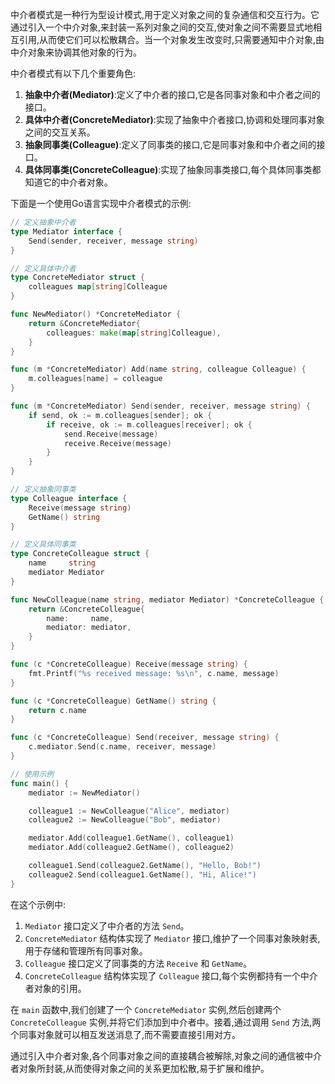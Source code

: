 中介者模式是一种行为型设计模式,用于定义对象之间的复杂通信和交互行为。它通过引入一个中介对象,来封装一系列对象之间的交互,使对象之间不需要显式地相互引用,从而使它们可以松散耦合。当一个对象发生改变时,只需要通知中介对象,由中介对象来协调其他对象的行为。

中介者模式有以下几个重要角色:

1. **抽象中介者(Mediator)**:定义了中介者的接口,它是各同事对象和中介者之间的接口。
2. **具体中介者(ConcreteMediator)**:实现了抽象中介者接口,协调和处理同事对象之间的交互关系。
3. **抽象同事类(Colleague)**:定义了同事类的接口,它是同事对象和中介者之间的接口。
4. **具体同事类(ConcreteColleague)**:实现了抽象同事类接口,每个具体同事类都知道它的中介者对象。

下面是一个使用Go语言实现中介者模式的示例:

```go
// 定义抽象中介者
type Mediator interface {
    Send(sender, receiver, message string)
}

// 定义具体中介者
type ConcreteMediator struct {
    colleagues map[string]Colleague
}

func NewMediator() *ConcreteMediator {
    return &ConcreteMediator{
        colleagues: make(map[string]Colleague),
    }
}

func (m *ConcreteMediator) Add(name string, colleague Colleague) {
    m.colleagues[name] = colleague
}

func (m *ConcreteMediator) Send(sender, receiver, message string) {
    if send, ok := m.colleagues[sender]; ok {
        if receive, ok := m.colleagues[receiver]; ok {
            send.Receive(message)
            receive.Receive(message)
        }
    }
}

// 定义抽象同事类
type Colleague interface {
    Receive(message string)
    GetName() string
}

// 定义具体同事类
type ConcreteColleague struct {
    name     string
    mediator Mediator
}

func NewColleague(name string, mediator Mediator) *ConcreteColleague {
    return &ConcreteColleague{
        name:     name,
        mediator: mediator,
    }
}

func (c *ConcreteColleague) Receive(message string) {
    fmt.Printf("%s received message: %s\n", c.name, message)
}

func (c *ConcreteColleague) GetName() string {
    return c.name
}

func (c *ConcreteColleague) Send(receiver, message string) {
    c.mediator.Send(c.name, receiver, message)
}

// 使用示例
func main() {
    mediator := NewMediator()

    colleague1 := NewColleague("Alice", mediator)
    colleague2 := NewColleague("Bob", mediator)

    mediator.Add(colleague1.GetName(), colleague1)
    mediator.Add(colleague2.GetName(), colleague2)

    colleague1.Send(colleague2.GetName(), "Hello, Bob!")
    colleague2.Send(colleague1.GetName(), "Hi, Alice!")
}
```

在这个示例中:

1. `Mediator` 接口定义了中介者的方法 `Send`。
2. `ConcreteMediator` 结构体实现了 `Mediator` 接口,维护了一个同事对象映射表,用于存储和管理所有同事对象。
3. `Colleague` 接口定义了同事类的方法 `Receive` 和 `GetName`。
4. `ConcreteColleague` 结构体实现了 `Colleague` 接口,每个实例都持有一个中介者对象的引用。

在 `main` 函数中,我们创建了一个 `ConcreteMediator` 实例,然后创建两个 `ConcreteColleague` 实例,并将它们添加到中介者中。接着,通过调用 `Send` 方法,两个同事对象就可以相互发送消息了,而不需要直接引用对方。

通过引入中介者对象,各个同事对象之间的直接耦合被解除,对象之间的通信被中介者对象所封装,从而使得对象之间的关系更加松散,易于扩展和维护。